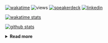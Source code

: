 [![wakatime](https://wakatime.com/badge/user/ddf27f94-292a-4343-b7eb-1143a4c6cf87.svg)](https://wakatime.com/@ddf27f94-292a-4343-b7eb-1143a4c6cf87)
![views](https://komarev.com/ghpvc/?username=chck&color=blueviolet)
[![speakerdeck](https://img.shields.io/badge/Speaker_Deck-chck-8a2be2?style=flat-square&logo=speaker-deck)](https://speakerdeck.com/chck)
[![linkedin](https://img.shields.io/badge/LinkedIn-chck-8a2be2?style=flat-square&logo=linkedin)](https://www.linkedin.com/in/chck/)

[![wakatime stats](https://github-readme-stats-nine-umber-51.vercel.app/api/wakatime?username=chck&layout=compact&count_private=true&hide_title=true&hide=Other&theme=buefy&langs_count=14)](https://wakatime.com/@chck?rank=me)

[![github stats](https://github-readme-stats-nine-umber-51.vercel.app/api?username=chck&count_private=true&show_icons=true&hide_title=true&theme=buefy)](https://github.com/anuraghazra/github-readme-stats)

<details>
  <summary><b>Read more</b></summary>
  <br>

  <!--START_SECTION:waka-->
**🐱 My GitHub Data** 

> 📦 126.7 kB Used in GitHub's Storage 
 > 
> 🏆 582 Contributions in the Year 2025
 > 
> 💼 Opted to Hire
 > 
> 📜 133 Public Repositories 
 > 
> 🔑 24 Private Repositories 
 > 
**I'm a Night 🦉** 

```text
🌞 Morning                1439 commits        ████░░░░░░░░░░░░░░░░░░░░░   17.97 % 
🌆 Daytime                2388 commits        ███████░░░░░░░░░░░░░░░░░░   29.81 % 
🌃 Evening                2239 commits        ███████░░░░░░░░░░░░░░░░░░   27.95 % 
🌙 Night                  1944 commits        ██████░░░░░░░░░░░░░░░░░░░   24.27 % 
```
📅 **I'm Most Productive on Thursday** 

```text
Monday                   1421 commits        ████░░░░░░░░░░░░░░░░░░░░░   17.74 % 
Tuesday                  1232 commits        ████░░░░░░░░░░░░░░░░░░░░░   15.38 % 
Wednesday                1525 commits        █████░░░░░░░░░░░░░░░░░░░░   19.04 % 
Thursday                 1667 commits        █████░░░░░░░░░░░░░░░░░░░░   20.81 % 
Friday                   959 commits         ███░░░░░░░░░░░░░░░░░░░░░░   11.97 % 
Saturday                 504 commits         ██░░░░░░░░░░░░░░░░░░░░░░░   06.29 % 
Sunday                   702 commits         ██░░░░░░░░░░░░░░░░░░░░░░░   08.76 % 
```


📊 **This Week I Spent My Time On** 

```text
💬 Programming Languages: 
Other                    12 hrs 24 mins      █████████████████████░░░░   83.31 % 
Markdown                 1 hr 14 mins        ██░░░░░░░░░░░░░░░░░░░░░░░   08.33 % 
TOML                     28 mins             █░░░░░░░░░░░░░░░░░░░░░░░░   03.22 % 
HCL                      23 mins             █░░░░░░░░░░░░░░░░░░░░░░░░   02.59 % 
Terraform                16 mins             ░░░░░░░░░░░░░░░░░░░░░░░░░   01.80 % 

🔥 Editors: 
Chrome                   13 hrs 17 mins      ██████████████████████░░░   89.27 % 
Obsidian                 1 hr 2 mins         ██░░░░░░░░░░░░░░░░░░░░░░░   07.00 % 
PyCharm                  13 mins             ░░░░░░░░░░░░░░░░░░░░░░░░░   01.56 % 
Neovim                   9 mins              ░░░░░░░░░░░░░░░░░░░░░░░░░   01.08 % 
Zed                      9 mins              ░░░░░░░░░░░░░░░░░░░░░░░░░   01.08 % 
```

**I Mostly Code in Python** 

```text
Python                   48 repos            █████████░░░░░░░░░░░░░░░░   34.29 % 
Jupyter Notebook         19 repos            ███░░░░░░░░░░░░░░░░░░░░░░   13.57 % 
Ruby                     11 repos            ██░░░░░░░░░░░░░░░░░░░░░░░   07.86 % 
TypeScript               6 repos             █░░░░░░░░░░░░░░░░░░░░░░░░   04.29 % 
HCL                      5 repos             █░░░░░░░░░░░░░░░░░░░░░░░░   03.57 % 
```



**Timeline**

![Lines of Code chart](https://raw.githubusercontent.com/chck/chck/main/assets/bar_graph.png)


 Last Updated on 2025-07-10 02:23 UTC
<!--END_SECTION:waka-->
</details>

